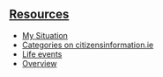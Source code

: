 ##  [ Resources ](/en/my-situation/)

  * [ My Situation ](/en/my-situation/mysituation/)
  * [ Categories on citizensinformation.ie ](/en/my-situation/categorytree/)
  * [ Life events ](/en/my-situation/lifeevents/)
  * [ Overview ](/en/my-situation/overview/)
